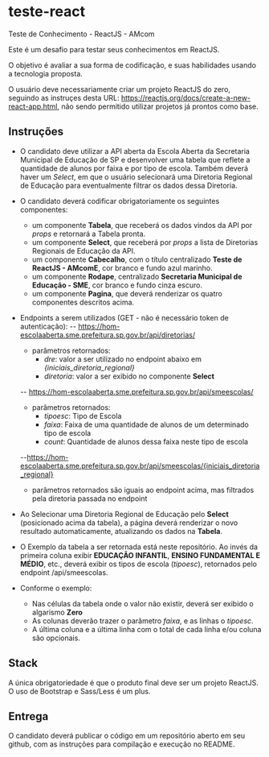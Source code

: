 # teste-react

Teste de Conhecimento - ReactJS - AMcom

Este é um desafio para testar seus conhecimentos em ReactJS.

O objetivo é avaliar a sua forma de codificação, e suas habilidades usando a tecnologia proposta.

O usuário deve necessariamente criar um projeto ReactJS do zero, seguindo as instruçes desta URL:
https://reactjs.org/docs/create-a-new-react-app.html, não sendo permitido utilizar projetos já prontos como base.

## Instruções

- O candidato deve utilizar a API aberta da Escola Aberta da Secretaria Municipal de Educação de SP e desenvolver uma tabela que reflete a quantidade de alunos por faixa e por tipo de escola. Também deverá haver um *Select*, em que o usuário selecionará uma Diretoria Regional de Educação para eventualmente filtrar os dados dessa Diretoria.
- O candidato deverá codificar obrigatoriamente os seguintes componentes:
  * um componente **Tabela**, que receberá os dados vindos da API por *props* e retornará a Tabela pronta.
  * um componente **Select**, que receberá por *props* a lista de Diretorias Regionais de Educação da API.
  * um componente **Cabecalho**, com o título centralizado **Teste de ReactJS - AMcomE**, cor branco e fundo azul marinho.
  * um componente **Rodape**, centralizado **Secretaria Municipal de Educação - SME**, cor branco e fundo cinza escuro.
  * um componente **Pagina**, que deverá renderizar os quatro componentes descritos acima.

- Endpoints a serem utilizados (GET - não é necessário token de autenticação):
-- https://hom-escolaaberta.sme.prefeitura.sp.gov.br/api/diretorias/
  - parâmetros retornados:
    * *dre*: valor a ser utilizado no endpoint abaixo em *{iniciais_diretoria_regional}*
    * *diretoria*: valor a ser exibido no componente **Select**

  -- https://hom-escolaaberta.sme.prefeitura.sp.gov.br/api/smeescolas/
    - parâmetros retornados:
      * *tipoesc*: Tipo de Escola
      * *faixa*: Faixa de uma quantidade de alunos de um determinado tipo de escola 
      * *count*: Quantidade de alunos dessa faixa neste tipo de escola

  --https://hom-escolaaberta.sme.prefeitura.sp.gov.br/api/smeescolas/{iniciais_diretoria_regional}
   * parâmetros retornados são iguais ao endpoint acima, mas filtrados pela diretoria passada no endpoint
   
- Ao Selecionar uma Diretoria Regional de Educação pelo **Select** (posicionado acima da tabela), a página deverá renderizar o novo resultado automaticamente, atualizando os dados na **Tabela**.
- O Exemplo da tabela a ser retornada está neste repositório. Ao invés da primeira coluna exibir **EDUCAÇÃO INFANTIL**, **ENSINO FUNDAMENTAL E MÉDIO**, etc., deverá exibir os tipos de escola (*tipoesc*), retornados pelo endpoint /api/smeescolas.
- Conforme o exemplo:
  * Nas células da tabela onde o valor não existir, deverá ser exibido o algarismo **Zero**
  * As colunas deverão trazer o parâmetro *faixa*, e as linhas o *tipoesc*. 
  * A última coluna e a última linha com o total de cada linha e/ou coluna são opcionais.

## Stack

A única obrigatoriedade é que o produto final deve ser um projeto ReactJS. O uso de Bootstrap e Sass/Less é um plus.

## Entrega

O candidato deverá publicar o código em um repositório aberto em seu github, com as instruções para compilação e execução no README.
